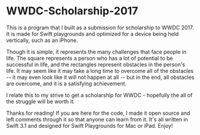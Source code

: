 # WWDC-Scholarship-2017
This is a program that I built as a submission for scholarship to WWDC 2017. It is made for Swift playgrounds and optimized for a device being held vertically, such as an iPhone.
 
Though it is simple, it represents the many challenges that face people in life. The square represents a person who has a lot of potential to be successful in life, and the rectangles represent obstacles in the person's life. It may seem like it may take a long time to overcome all of the obstacles -- it may even look like it will not happen at all -- but in the end, all obstacles are overcome, and it is a satisfying achievement.
 
I relate this to my strive to get a scholarship for WWDC - hopefully the all of the struggle will be worth it.
 
Thanks for reading! If you are here for the code, I made it open source and left comments through it so that anyone can learn from it. It's all written in Swift 3.1 and designed for Swift Playgrounds for Mac or iPad. Enjoy!